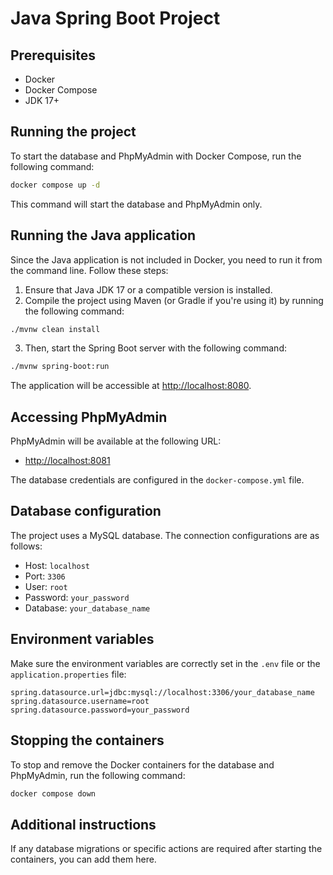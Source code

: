 # Java Spring Boot Project

## Prerequisites
- Docker
- Docker Compose
- JDK 17+

## Running the project

To start the database and PhpMyAdmin with Docker Compose, run the following command:

```bash
docker compose up -d
```

This command will start the database and PhpMyAdmin only.

## Running the Java application

Since the Java application is not included in Docker, you need to run it from the command line. Follow these steps:

1. Ensure that Java JDK 17 or a compatible version is installed.
2. Compile the project using Maven (or Gradle if you're using it) by running the following command:

```bash
./mvnw clean install
```

3. Then, start the Spring Boot server with the following command:

```bash
./mvnw spring-boot:run
```

The application will be accessible at [http://localhost:8080](http://localhost:8080).

## Accessing PhpMyAdmin

PhpMyAdmin will be available at the following URL:

- [http://localhost:8081](http://localhost:8081)

The database credentials are configured in the `docker-compose.yml` file.

## Database configuration

The project uses a MySQL database. The connection configurations are as follows:

- Host: `localhost`
- Port: `3306`
- User: `root`
- Password: `your_password`
- Database: `your_database_name`

## Environment variables

Make sure the environment variables are correctly set in the `.env` file or the `application.properties` file:

```properties
spring.datasource.url=jdbc:mysql://localhost:3306/your_database_name
spring.datasource.username=root
spring.datasource.password=your_password
```

## Stopping the containers

To stop and remove the Docker containers for the database and PhpMyAdmin, run the following command:

```bash
docker compose down
```

## Additional instructions

If any database migrations or specific actions are required after starting the containers, you can add them here.
